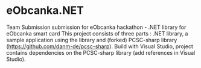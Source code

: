 # eObcanka.NET
Team Submission submission for eObcanka hackathon - .NET library for eObcanka smart card
This project consists of three parts : .NET library, a sample application using the library and (forked) PCSC-sharp library (https://github.com/danm-de/pcsc-sharp).
Build with Visual Studio, project contains dependencies on the PCSC-sharp library (add references in Visual Studio).

